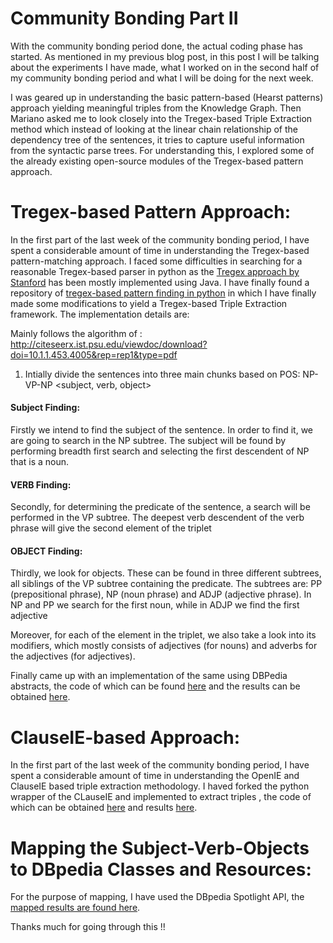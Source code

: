 # Community Bonding Part II

With the community bonding period done, the actual coding phase has started. As mentioned in my previous blog post, in this post I will be talking about the experiments I have made, what I worked on in the second half of my community bonding period and what I will be doing for the next week.

I was geared up in understanding the basic pattern-based (Hearst patterns) approach yielding meaningful triples from the Knowledge Graph. Then Mariano asked me to look closely into the Tregex-based Triple Extraction method which instead of looking at the linear chain relationship of the dependency tree of the sentences, it tries to capture useful information from the syntactic parse trees. For understanding this, I explored some of the already existing open-source modules of the Tregex-based pattern approach.

# Tregex-based Pattern Approach:

In the first part of the last week of the community bonding period, I have spent a considerable amount of time in understanding the Tregex-based pattern-matching approach. I faced some difficulties in searching for a reasonable Tregex-based parser in python as the [Tregex approach by Stanford](https://nlp.stanford.edu/software/tregex.html) has been mostly implemented using Java. I have finally found a repository of [tregex-based pattern finding in python](https://github.com/szymonlopaciuk/dep_tregex_mod) in which I have finally made some modifications to yield a Tregex-based Triple Extraction framework. The implementation details are:

Mainly follows the algorithm of : http://citeseerx.ist.psu.edu/viewdoc/download?doi=10.1.1.453.4005&rep=rep1&type=pdf
1. Intially divide the sentences into three main chunks based on POS: NP-VP-NP
	<subject, verb, object>

#### Subject Finding:

Firstly  we  intend  to  find  the  subject  of  the  sentence.  In  order  to  find  it,  we  are  going  to  search  in  the  NP  subtree.  The  subject  will  be  found  by  performing  breadth  first  search  and  selecting  the  first  descendent  of  NP  that  is  a  noun.

#### VERB Finding:

Secondly,  for  determining  the  predicate  of  the  sentence,  a  search  will  be  performed  in  the  VP  subtree.  The  deepest  verb  descendent  of  the  verb  phrase  will  give  the  second  element  of  the  triplet

#### OBJECT Finding:

Thirdly,  we  look  for  objects.  These  can  be  found  in  three  different subtrees, all siblings of the VP subtree containing the  predicate.  The  subtrees  are:  PP  (prepositional  phrase),  NP (noun phrase) and  ADJP  (adjective  phrase).  In  NP  and  PP  we  search  for the first noun, while in ADJP we find the first adjective

Moreover, for each of the element in the triplet, we also take a look into its modifiers, which mostly consists of adjectives (for nouns) and adverbs for the adjectives (for adjectives).

Finally came up with an implementation of the same using DBPedia abstracts, the code of which can be found [here](https://github.com/Ishani-Mondal/GSOC2020/tree/master/src) and the results can be obtained [here](https://github.com/Ishani-Mondal/GSOC2020/blob/master/triple_extraction_results/tregex_results.txt).


# ClauseIE-based Approach:

In the first part of the last week of the community bonding period, I have spent a considerable amount of time in understanding the OpenIE and ClauseIE based triple extraction methodology. I haved forked the python wrapper of the CLauseIE and implemented to extract triples , the code of which can be obtained [here](https://github.com/Ishani-Mondal/GSOC2020/tree/master/src) and results [here](https://github.com/Ishani-Mondal/GSOC2020/blob/master/triple_extraction_results/ClauseIE_Results.txt).

# Mapping the Subject-Verb-Objects to DBpedia Classes and Resources:

For the purpose of mapping, I have used the DBpedia Spotlight API, the [mapped results are found here](https://github.com/Ishani-Mondal/GSOC2020/blob/master/triple_extraction_results/Mapped_ClauseIE_results.txt).

Thanks much for going through this !!





